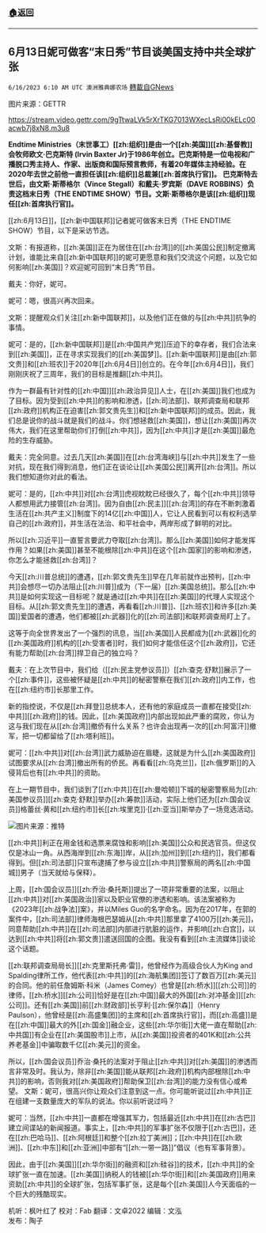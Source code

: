 ###  [:house:返回](README.md)
---


## 6月13日妮可做客“末日秀”节目谈美国支持中共全球扩张
`6/16/2023 6:10 AM UTC 澳洲雅典娜农场` [轉載自GNews](https://gnews.org/articles/1387978)

图片来源：GETTR   


https://stream.video.gettr.com/9gTtwaLVk5rXrTKG7013WXecLsRi00kELc00acwb7j8xN8.m3u8


**Endtime Ministries（末世事工）[[zh:组织]]是由一个[[zh:美国]][[zh:基督教]]会牧师欧文·巴克斯特 (Irvin Baxter Jr)于1986年创立。巴克斯特是一位电视和广播脱口秀主持人、作家、出版商和国际预言教师，有着20年媒体主持经验。在2020年去世之前他一直担任该[[zh:组织]]总裁兼[[zh:首席执行官]]。** 
**巴克斯特去世后，由文斯·斯蒂格尔（Vince Stegall）和戴夫·罗宾斯（DAVE ROBBINS）负责这档末日秀（THE ENDTIME SHOW）节目。文斯·斯蒂格尔是该[[zh:组织]]现任[[zh:首席执行官]]。**  

[[zh:6月13日]]，[[zh:新中国联邦]]记者妮可做客末日秀（THE ENDTIME SHOW）节目，以下是采访节选。

文斯：有报道称，[[zh:美国]]正在为居住在[[zh:台湾]]的[[zh:美国公民]]制定撤离计划，谁能比来自[[zh:新中国联邦]]的妮可更愿意和我们交流这个问题，以及它如何影响[[zh:美国]]？欢迎妮可回到“末日秀”节目。  

戴夫：你好，妮可。  

妮可：嗯，很高兴再次回来。  

文斯：提醒观众们关注[[zh:新中国联邦]]，以及他们正在做的与[[zh:中共]]抗争的事情。  

妮可：是的，[[zh:新中国联邦]]是[[zh:中国共产党]]压迫下的幸存者，我们合法来到[[zh:美国]]，正在寻求实现我们的[[zh:美国梦]]。[[zh:新中国联邦]]是由[[zh:郭文贵]]和[[zh:班农]]于2020年[[zh:6月4日]]创立的。在今年[[zh:6月4日]]，我们刚刚庆祝了三周年，我们的目标是推翻[[zh:中共]]。  

作为一群最有针对性的[[zh:中国]][[zh:政治异见]]人士，在[[zh:美国]]我们也成为了目标。因为受到[[zh:中共]]的影响和渗透，[[zh:司法部]]、联邦调查局和联邦[[zh:政府]]机构正在迫害[[zh:郭文贵先生]]和[[zh:新中国联邦]]的成员。因此，我们总是说你的战斗就是我们的战斗。你们想拯救[[zh:美国]]，想让[[zh:美国]]再次伟大，我们在这里帮助你们打倒[[zh:中共]]，因为[[zh:中共]]才是[[zh:美国]]最危险的生存威胁。  

戴夫：完全同意。过去几天[[zh:美国]]在[[zh:台湾海峡]]与[[zh:中共]]发生了一些对抗，现在我们得到消息，他们正在谈论让[[zh:美国公民]]离开[[zh:台湾]]。所以我们想知道你对此的看法。  

妮可：是的，[[zh:中共]]对[[zh:台湾]]虎视眈眈已经很久了，每个[[zh:中共]]领导人都想用武力接管[[zh:台湾]]。因为自由[[zh:民主]][[zh:台湾]]的存在不断刺激着生活在[[zh:共产主义]]制度下的14亿[[zh:中国]]人，它让人民看到可以有权利选举自己的[[zh:政府]]，并生活在法治、和平社会中，两岸形成了鲜明的对比。  

所以[[zh:习近平]]一直誓言要武力夺取[[zh:台湾]]。那么[[zh:美国]]如何才能发挥作用？如果[[zh:美国]]甚至不能根除[[zh:中共]]在这个[[zh:国家]]的影响和渗透，你怎么才能拯救[[zh:台湾]]？  

今天[[zh:川普总统]]的遭遇，[[zh:郭文贵先生]]早在几年前就作出预判，[[zh:中共]]会想尽一切办法阻止[[zh:川普]]成为（下一届）[[zh:美国总统]]。那么[[zh:中共]]是如何实现这一目标呢？就是通过[[zh:中共]]在[[zh:美国]]的代理人实现这个目标。从[[zh:郭文贵先生]]的遭遇，再看看[[zh:川普]]、[[zh:班农]]和许多[[zh:美国]]爱国者的遭遇，他们都被[[zh:武器]]化的[[zh:司法部]]和联邦调查局盯上了。  

这等于向全世界发出了一个强烈的讯息，当[[zh:美国]]人民都成为[[zh:武器]]化的[[zh:美国政府]]机构的[[zh:受害者]]时，我们如何才能信任这个[[zh:政府]]，它还有能力帮助[[zh:台湾]]捍卫自己的独立吗？  

戴夫：在上次节目中，我们给（[[zh:民主党参议员]]）[[zh:查克·舒默]]展示了一个[[zh:事件]]，这些被怀疑是[[zh:中共]]的秘密警察在我们[[zh:政府]]内工作，也在[[zh:纽约市]]长那里工作。  

新的指控说，不仅是[[zh:拜登]]总统本人，还有他的家庭成员一直都在接受[[zh:中共]][[zh:政府]]的钱。因此，[[zh:美国政府]]内部出现如此严重的腐败，你认为这与我们现在从[[zh:台湾]]撤侨有什么关系？也许会出现再一次的[[zh:阿富汗]]撤军，把一切都留给了[[zh:塔利班]]。  

妮可：[[zh:中共]]对[[zh:台湾]]武力威胁迫在眉睫，这就是为什么[[zh:美国政府]]试图要求从[[zh:台湾]]撤出所有的侨民。再看看[[zh:乌克兰]]，[[zh:俄罗斯]]的入侵背后也有[[zh:中共]]的资助。  

在上一期节目中，我们谈到了[[zh:中共]]在[[zh:曼哈顿]]下城的秘密警察局为[[zh:美国参议员]][[zh:查克·舒默]]举办[[zh:筹款]]活动，实际上他们还为[[zh:国会议员]]格蕾丝·黄和[[zh:纽约市]]长[[zh:埃里克]]·[[zh:亚当]]斯举办了一场竞选活动。

![](https://i.imgur.com/eZ13ky2.jpg)图片来源：推特  

[[zh:中共]]利正在用金钱和选票来腐蚀和影响[[zh:美国]]公众和民选官员。但这仅仅是冰山一角。从西海岸到[[zh:东海]]岸，从[[zh:加州]]到[[zh:纽约]]，我们都看得到。但[[zh:司法部]]只宣布逮捕了参与设立[[zh:中共]]警察局的两名[[zh:中国城]]男子（当天就给与保释）。  

上周，[[zh:国会议员]][[zh:乔治·桑托斯]]提出了一项非常重要的法案，以阻止[[zh:中共]]对[[zh:美国政治]]家以及职业官僚的渗透和影响。该法案被称为《2023年[[zh:战争法]]案》，并以Miles Guo的名字命名。因为在2017年，在郭的案件中，[[zh:司法部]]律师海根巴瑟姆从[[zh:中共]]那里拿了4100万[[zh:美元]]，同意帮助[[zh:中共]]在[[zh:司法部]]内部进行肮脏的运作，并影响[[zh:白宫]]，以达到[[zh:中共]]将[[zh:郭文贵]]遣送回国的企图。我没有看到[[zh:主流媒体]]谈论这个话题。  

[[zh:联邦调查局局长]][[zh:克里斯托弗·雷]]，他曾经作为高级合伙人为King and Spalding律所工作，他代表[[zh:中共]]的[[zh:海航集团]]签订了数百万[[zh:美元]]的合同。他的前任詹姆斯·科米（James Comey）也曾是[[zh:桥水]][[zh:公司]]的律师，[[zh:桥水]][[zh:公司]]恰好是在[[zh:中国]]最大的外国[[zh:对冲基金]][[zh:公司]]。还有[[zh:美国]]前[[zh:财政部]]长亨利·[[zh:保尔森]]（Henry Paulson），他曾经是[[zh:高盛集团]]的主席和[[zh:首席执行官]]，而[[zh:高盛]]是在[[zh:中国]]最大的外[[zh:国金]]融企业，这些[[zh:华尔街]]大佬一直在帮助[[zh:中共国]]有企业在[[zh:美国股市]]上市，从[[zh:美国]]投资者的401K和[[zh:公共养老基金]]中骗取数千亿[[zh:美元]]的资金。  

所以，[[zh:国会议员]]乔治·桑托的法案对于阻止[[zh:中共]]对[[zh:美国]]的渗透而言非常及时。我认为，除非[[zh:美国]]能从联邦[[zh:政府]]机构内部根除[[zh:中共]]的影响，否则我对[[zh:美国政府]]帮助保卫[[zh:台湾]]的能力没有信心或希望。
文斯：妮可，很高兴你让观众们注意到这一点。你可能听说过[[zh:中共]]正在组建一支数量庞大的军队的说法。你以前听说过吗？  

妮可：当然，[[zh:中共]]一直都在增强其军力，包括最近[[zh:中共]]在[[zh:古巴]]建立间谍站的新闻报道。事实上，[[zh:中共]]的军事扩张不仅限于[[zh:古巴]]，还在[[zh:巴哈马]]、[[zh:阿根廷]]和整个[[zh:拉丁美洲]]；[[zh:中共]]在[[zh:欧洲]]、[[zh:中东]]和[[zh:亚洲]]中部有“[[zh:一带一路]]”倡议（也有军事背景）。  

因此，由于[[zh:美国]][[zh:华尔街]]的融资和[[zh:硅谷]]的技术，[[zh:中共]]的全球扩张一直在加速。[[zh:美国]]纳税人的钱被[[zh:华尔街]]和[[zh:美国政府]]用来资助[[zh:中共]]的全球扩张，包括军事扩张，这是每个[[zh:美国]]人今天面临的一个巨大的残酷现实。  

机听：枫叶红了  校对：Fab  翻译：文卓2022  编辑：文泓  
发布：陶子



